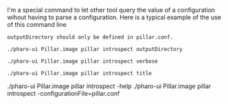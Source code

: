 I'm a special command to let other tool query the value of a configuration wihout having to parse a configuration. 
Here is a typical example of the use of this command line

 	outputDirectory should only be defined in pillar.conf.

	./pharo-ui Pillar.image pillar introspect outputDirectory

	./pharo-ui Pillar.image pillar introspect verbose
	
	./pharo-ui Pillar.image pillar introspect title


./pharo-ui Pillar.image pillar introspect -help
./pharo-ui Pillar.image pillar introspect -configurationFile=pillar.conf
